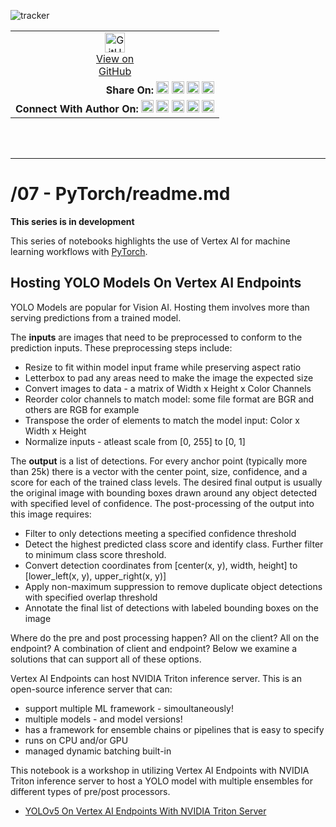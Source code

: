 ![tracker](https://us-central1-vertex-ai-mlops-369716.cloudfunctions.net/pixel-tracking?path=statmike%2Fvertex-ai-mlops%2F07+-+PyTorch&file=readme.md)
<!--- header table --->
<table>
<tr>     
  <td style="text-align: center">
    <a href="https://github.com/statmike/vertex-ai-mlops/blob/main/07%20-%20PyTorch/readme.md">
      <img width="32px" src="https://www.svgrepo.com/download/217753/github.svg" alt="GitHub logo">
      <br>View on<br>GitHub
    </a>
  </td>
</tr>
<tr>
  <td style="text-align: right">
    <b>Share On: </b> 
    <a href="https://www.linkedin.com/sharing/share-offsite/?url=https%3A//github.com/statmike/vertex-ai-mlops/blob/main/07%20-%20PyTorch/readme.md"><img src="https://upload.wikimedia.org/wikipedia/commons/8/81/LinkedIn_icon.svg" alt="Linkedin Logo" width="20px"></a> 
    <a href="https://reddit.com/submit?url=https%3A//github.com/statmike/vertex-ai-mlops/blob/main/07%20-%20PyTorch/readme.md"><img src="https://redditinc.com/hubfs/Reddit%20Inc/Brand/Reddit_Logo.png" alt="Reddit Logo" width="20px"></a> 
    <a href="https://bsky.app/intent/compose?text=https%3A//github.com/statmike/vertex-ai-mlops/blob/main/07%20-%20PyTorch/readme.md"><img src="https://upload.wikimedia.org/wikipedia/commons/7/7a/Bluesky_Logo.svg" alt="BlueSky Logo" width="20px"></a> 
    <a href="https://twitter.com/intent/tweet?url=https%3A//github.com/statmike/vertex-ai-mlops/blob/main/07%20-%20PyTorch/readme.md"><img src="https://upload.wikimedia.org/wikipedia/commons/5/5a/X_icon_2.svg" alt="X (Twitter) Logo" width="20px"></a> 
  </td>
</tr>
<tr>
  <td style="text-align: right">
    <b>Connect With Author On: </b> 
    <a href="https://www.linkedin.com/in/statmike"><img src="https://upload.wikimedia.org/wikipedia/commons/8/81/LinkedIn_icon.svg" alt="Linkedin Logo" width="20px"></a>
    <a href="https://www.github.com/statmike"><img src="https://www.svgrepo.com/download/217753/github.svg" alt="GitHub Logo" width="20px"></a> 
    <a href="https://www.youtube.com/@statmike-channel"><img src="https://upload.wikimedia.org/wikipedia/commons/f/fd/YouTube_full-color_icon_%282024%29.svg" alt="YouTube Logo" width="20px"></a>
    <a href="https://bsky.app/profile/statmike.bsky.social"><img src="https://upload.wikimedia.org/wikipedia/commons/7/7a/Bluesky_Logo.svg" alt="BlueSky Logo" width="20px"></a> 
    <a href="https://x.com/statmike"><img src="https://upload.wikimedia.org/wikipedia/commons/5/5a/X_icon_2.svg" alt="X (Twitter) Logo" width="20px"></a>
  </td>
</tr>
</table><br/><br/>

---
# /07 - PyTorch/readme.md
**This series is in development**

This series of notebooks highlights the use of Vertex AI for machine learning workflows with [PyTorch](https://pytorch.org/).


## Hosting YOLO Models On Vertex AI Endpoints

YOLO Models are popular for Vision AI.  Hosting them involves more than serving predictions from a trained model.

The **inputs** are images that need to be preprocessed to conform to the prediction inputs. These preprocessing steps include:
- Resize to fit within model input frame while preserving aspect ratio
- Letterbox to pad any areas need to make the image the expected size
- Convert images to data - a matrix of Width x Height x Color Channels
- Reorder color channels to match model: some file format are BGR and others are RGB for example
- Transpose the order of elements to match the model input: Color x Width x Height
- Normalize inputs - atleast scale from [0, 255] to [0, 1]

The **output** is a list of detections.  For every anchor point (typically more than 25k) there is a vector with the center point, size, confidence, and a score for each of the trained class levels.  The desired final output is usually the original image with bounding boxes drawn around any object detected with specified level of confidence.  The post-processing of the output into this image requires:
- Filter to only detections meeting a specified confidence threshold
- Detect the highest predicted class score and identify class. Further filter to minimum class score threshold.
- Convert detection coordinates from [center(x, y), width, height] to [lower_left(x, y), upper_right(x, y)]
- Apply non-maximum suppression to remove duplicate object detections with specified overlap threshold
- Annotate the final list of detections with labeled bounding boxes on the image

Where do the pre and post processing happen?  All on the client?  All on the endpoint?  A combination of client and endpoint? Below we examine a solutions that can support all of these options.

Vertex AI Endpoints can host NVIDIA Triton inference server.  This is an open-source inference server that can:
- support multiple ML framework - simoultaneously!
- multiple models - and model versions!
- has a framework for ensemble chains or pipelines that is easy to specify
- runs on CPU and/or GPU
- managed dynamic batching built-in

This notebook is a workshop in utilizing Vertex AI Endpoints with NVIDIA Triton inference server to host a YOLO model with multiple ensembles for different types of pre/post processors. 
- [YOLOv5 On Vertex AI Endpoints With NVIDIA Triton Server](./YOLOv5%20On%20Vertex%20AI%20Endpoints%20With%20NVIDIA%20Triton%20Server.ipynb)
